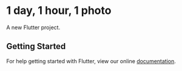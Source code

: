 # 1 day, 1 hour, 1 photo

A new Flutter project.

## Getting Started

For help getting started with Flutter, view our online
[documentation](https://flutter.io/).
